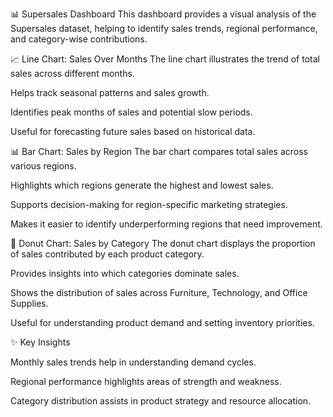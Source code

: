📊 Supersales Dashboard
This dashboard provides a visual analysis of the Supersales dataset, helping to identify sales trends, regional performance, and category-wise contributions.

📈 Line Chart: Sales Over Months
The line chart illustrates the trend of total sales across different months.

Helps track seasonal patterns and sales growth.

Identifies peak months of sales and potential slow periods.

Useful for forecasting future sales based on historical data.

📊 Bar Chart: Sales by Region
The bar chart compares total sales across various regions.

Highlights which regions generate the highest and lowest sales.

Supports decision-making for region-specific marketing strategies.

Makes it easier to identify underperforming regions that need improvement.

🍩 Donut Chart: Sales by Category
The donut chart displays the proportion of sales contributed by each product category.

Provides insights into which categories dominate sales.

Shows the distribution of sales across Furniture, Technology, and Office Supplies.

Useful for understanding product demand and setting inventory priorities.

✨ Key Insights

Monthly sales trends help in understanding demand cycles.

Regional performance highlights areas of strength and weakness.

Category distribution assists in product strategy and resource allocation.
